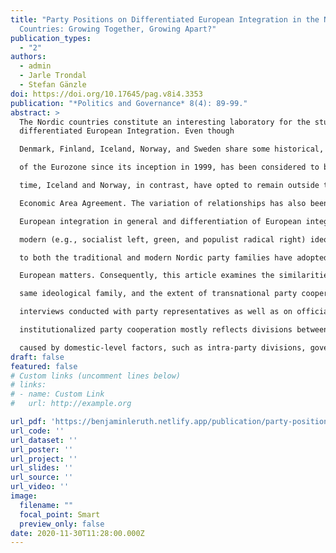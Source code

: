 ```yaml
---
title: "Party Positions on Differentiated European Integration in the Nordic
  Countries: Growing Together, Growing Apart?"
publication_types:
  - "2"
authors:
  - admin
  - Jarle Trondal
  - Stefan Gänzle
doi: https://doi.org/10.17645/pag.v8i4.3353
publication: "*Politics and Governance* 8(4): 89-99."
abstract: >
  The Nordic countries constitute an interesting laboratory for the study of
  differentiated European Integration. Even though

  Denmark, Finland, Iceland, Norway, and Sweden share some historical, cultural, socio-economic and political characteristics, all those countries have ultimately opted for a different kind of relationship with the EU. Whereas Finland, a member

  of the Eurozone since its inception in 1999, has been considered to be part of the Union’s ‘inner core’ for quite some

  time, Iceland and Norway, in contrast, have opted to remain outside the EU albeit closely associated via the European

  Economic Area Agreement. The variation of relationships has also been reflected in Nordic parties’ positioning vis-à-vis

  European integration in general and differentiation of European integration in particular. Broadly speaking, party families can be distinguished along traditional (e.g., agrarian, Christian democratic, conservative, and social democratic) and

  modern (e.g., socialist left, green, and populist radical right) ideological orientations. Although political parties belonging

  to both the traditional and modern Nordic party families have adopted different stances on European differentiated integration, we would assume—against the backdrop of Nordic cooperation—higher levels of transnational cooperation in

  European matters. Consequently, this article examines the similarities and differences between parties belonging to the

  same ideological family, and the extent of transnational party cooperation in the Nordic countries. Drawing on a series of

  interviews conducted with party representatives as well as on official party documents, this article shows that although

  institutionalized party cooperation mostly reflects divisions between party families, such institutionalization does not include a common vision for European integration. We conclude that the low level of partisan Nordic integration is primarily

  caused by domestic-level factors, such as intra-party divisions, government participation and public opinion.
draft: false
featured: false
# Custom links (uncomment lines below)
# links:
# - name: Custom Link
#   url: http://example.org

url_pdf: 'https://benjaminleruth.netlify.app/publication/party-positions-on-differentiated-european-integration-in-the-nordic-countries-growing-together-growing-apart/PaG.pdf'
url_code: ''
url_dataset: ''
url_poster: ''
url_project: ''
url_slides: ''
url_source: ''
url_video: ''
image:
  filename: ""
  focal_point: Smart
  preview_only: false
date: 2020-11-30T11:28:00.000Z
---
```

